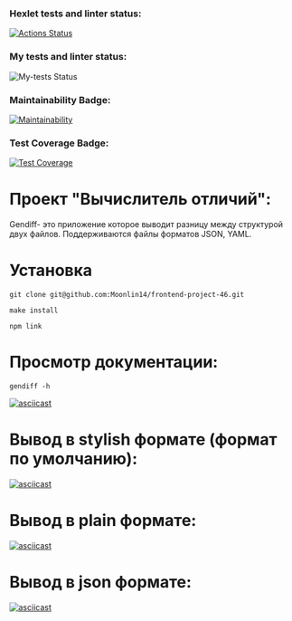 ### Hexlet tests and linter status:
[![Actions Status](https://github.com/Moonlin14/frontend-project-46/actions/workflows/hexlet-check.yml/badge.svg)](https://github.com/Moonlin14/frontend-project-46/actions)
### My tests and linter status:
![My-tests Status](https://github.com/Moonlin14/frontend-project-46/actions/workflows/hexlet-check.yml/badge.svg)
### Maintainability Badge:
[![Maintainability](https://api.codeclimate.com/v1/badges/7c52ab3556b7dc37ba2d/maintainability)](https://codeclimate.com/github/Moonlin14/frontend-project-46/maintainability)
### Test Coverage Badge:
[![Test Coverage](https://api.codeclimate.com/v1/badges/7c52ab3556b7dc37ba2d/test_coverage)](https://codeclimate.com/github/Moonlin14/frontend-project-46/test_coverage)

# Проект "Вычислитель отличий":
Gendiff- это приложение которое выводит разницу между структурой двух файлов. 
Поддерживаются файлы форматов JSON, YAML.
# Установка 
```
git clone git@github.com:Moonlin14/frontend-project-46.git
```
```
make install
```
```
npm link
```
# Просмотр документации:
```
gendiff -h
```

[![asciicast](https://asciinema.org/a/zkUk2b2sxKDpV1FhB9xMg3h2Z.svg)](https://asciinema.org/a/zkUk2b2sxKDpV1FhB9xMg3h2Z)
# Вывод в stylish формате (формат по умолчанию):

[![asciicast](https://asciinema.org/a/e9g5JJJA6f0cvWC301kd1pj8s.svg)](https://asciinema.org/a/e9g5JJJA6f0cvWC301kd1pj8s)
# Вывод в plain формате:

[![asciicast](https://asciinema.org/a/ooDCwbmigkQVIIUXiSiiNmgqQ.svg)](https://asciinema.org/a/ooDCwbmigkQVIIUXiSiiNmgqQ)
# Вывод в json формате:

[![asciicast](https://asciinema.org/a/GfPUfpzrIPOCAPFBMX9JbB5k8.svg)](https://asciinema.org/a/GfPUfpzrIPOCAPFBMX9JbB5k8)